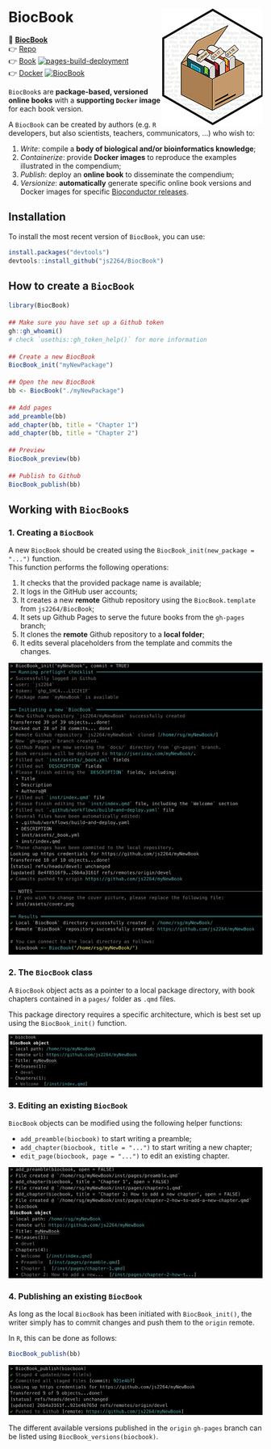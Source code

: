 # BiocBook <img src="inst/assets/cover.png" align="right" alt="" />

📖 **[BiocBook](https://js2264.github.io/BiocBook/devel)**   
👉 [Repo](https://github.com/js2264/BiocBook)  
👉 [Book](https://js2264.github.io/BiocBook/devel) [![pages-build-deployment](https://github.com/js2264/BiocBook/actions/workflows/pages/pages-build-deployment/badge.svg?branch=gh-pages)](https://github.com/js2264/BiocBook/actions/workflows/pages/pages-build-deployment)  
👉 [Docker](https://github.com/js2264/BiocBook/pkgs/container/BiocBook) [![BiocBook](https://github.com/js2264/BiocBook/actions/workflows/build-and-deploy.yaml/badge.svg)](https://github.com/js2264/BiocBook/actions/workflows/build-and-deploy.yaml)  

`BiocBook`s are **package-based, versioned online books** with a **supporting
`Docker` image** for each book version. 

A `BiocBook` can be created by authors (e.g. `R` developers, but also scientists, teachers, communicators, ...) who wish to: 

1. *Write*: compile a **body of biological and/or bioinformatics knowledge**;
2. *Containerize*: provide **Docker images** to reproduce the examples illustrated in the compendium;
3. *Publish*: deploy an **online book** to disseminate the compendium; 
4. *Versionize*: **automatically** generate specific online book versions and Docker images for specific [Bioconductor releases](https://contributions.bioconductor.org/use-devel.html). 

## Installation

To install the most recent version of `BiocBook`, you can use:

```r
install.packages("devtools")
devtools::install_github("js2264/BiocBook")
```

## How to create a `BiocBook`

```r
library(BiocBook)

## Make sure you have set up a Github token
gh::gh_whoami()
# check `usethis::gh_token_help()` for more information

## Create a new BiocBook
BiocBook_init("myNewPackage")

## Open the new BiocBook
bb <- BiocBook("./myNewPackage")

## Add pages
add_preamble(bb)
add_chapter(bb, title = "Chapter 1")
add_chapter(bb, title = "Chapter 2")

## Preview
BiocBook_preview(bb)

## Publish to Github
BiocBook_publish(bb)
```

## Working with `BiocBook`s
    
### 1. Creating a `BiocBook`

A new `BiocBook` should be created using the `BiocBook_init(new_package = "...")` function.  
This function performs the following operations: 

1. It checks that the provided package name is available;
2. It logs in the GitHub user accounts; 
3. It creates a new **remote** Github repository using the `BiocBook.template` from `js2264/BiocBook`; 
3. It sets up Github Pages to serve the future books from the `gh-pages` branch;
4. It clones the **remote** Github repository to a **local folder**; 
5. It edits several placeholders from the template and commits the changes. 

![BiocBook_init](inst/img/init.jpg)

### 2. The `BiocBook` class

A `BiocBook` object acts as a pointer to a local package directory, with 
book chapters contained in a `pages/` folder as `.qmd` files.  

This package directory requires a specific architecture, which is 
best set up using the `BiocBook_init()` function. 

![BiocBook](inst/img/biocbook.jpg)

### 3. Editing an existing `BiocBook`

`BiocBook` objects can be modified using the following helper functions: 

- `add_preamble(biocbook)` to start writing a preamble; 
- `add_chapter(biocbook, title = "...")` to start writing a new chapter;  
- `edit_page(biocbook, page = "...")` to edit an existing chapter.

![edit](inst/img/edit.jpg)

### 4. Publishing an existing `BiocBook`

As long as the local `BiocBook` has been initiated with `BiocBook_init()`, 
the writer simply has to commit changes and push them to the `origin` remote.  

In `R`, this can be done as follows: 

```r
BiocBook_publish(bb)
```
![BiocBook_publish](inst/img/publish.jpg)

The different available versions published in the `origin` `gh-pages` branch 
can be listed using `BiocBook_versions(biocbook)`. 
